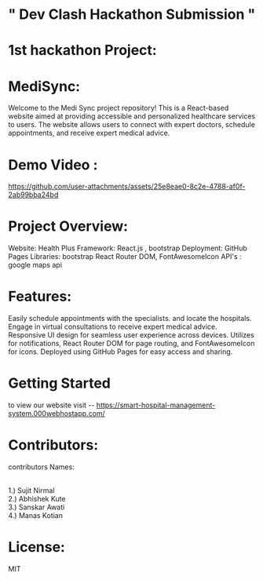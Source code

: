 
#  " Dev Clash Hackathon Submission "

# 1st hackathon Project:

# MediSync:

Welcome to the Medi Sync project repository! This is a React-based website aimed at providing accessible and personalized healthcare services to users. The website allows users to connect with expert doctors, schedule appointments, and receive expert medical advice.


# Demo Video :



https://github.com/user-attachments/assets/25e8eae0-8c2e-4788-af0f-2ab99bba24bd




# Project Overview:

Website: Health Plus
Framework: React.js , bootstrap
Deployment: GitHub Pages
Libraries: bootstrap React Router DOM, FontAwesomeIcon
API's : google maps api

# Features:

Easily schedule appointments with the specialists.
and locate the hospitals.
Engage in virtual consultations to receive expert medical advice.
Responsive UI design for seamless user experience across devices.
Utilizes  for notifications, React Router DOM for page routing, and FontAwesomeIcon for icons.
Deployed using GitHub Pages for easy access and sharing.

# Getting Started

to view our website visit --  https://smart-hospital-management-system.000webhostapp.com/

# Contributors:

 contributors Names:
 
<br>
1.) Sujit Nirmal
<br>
2.) Abhishek Kute
<br>
3.) Sanskar Awati
<br>
4.) Manas Kotian
<br>
 
# License:
 MIT
